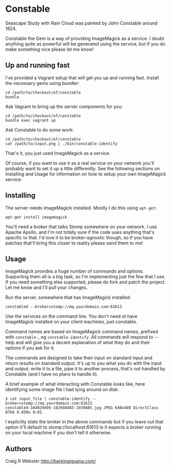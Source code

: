 Constable
=========

Seascape Study with Rain Cloud was painted by John Constable around 1824.

Constable the Gem is a way of providing ImageMagick as a service. I doubt
anything quite as powerful will be generated using the service, but if you do
make something nice please let me know!


Up and running fast
-------------------

I've provided a Vagrant setup that will get you up and running fast. Install
the necessary gems using bundler:

    cd /path/to/checkout/of/constable
    bundle

Ask Vagrant to bring up the server components for you:

    cd /path/to/checkout/of/constable
    bundle exec vagrant up

Ask Constable to do some work:

    cd /path/to/checkout/of/constable
    cat /path/to/input.png | ./bin/constable-identify

That's it, you just used ImageMagick as a service.

Of course, if you want to use it as a real service on your network you'll
probably want to set it up a little differently. See the following sections on
Installing and Usage for information on how to setup your own ImageMagick
service.


Installing
----------

The server needs ImageMagick installed. Mostly I do this using `apt-get`:

    apt-get install imagemagick

You'll need a broker that talks Stomp somewhere on your network. I use Apache
Apollo, and I'm not totally sure if the code uses anything that's specific to
that. I'd love it to be broker-agnostic though, so if you have patches that'll
bring this closer to reality please send them to me!


Usage
-----

ImageMagick provides a huge number of commands and options. Supporting them
all is a big task, so I'm implementing just the few that I use. If you need
something else supported, please do fork and patch the project. Let me know
and I'll pull your changes.

Run the server, somewhere that has ImageMagick installed:

    constabled --broker=stomp://mq.yourdomain.com:61613

Use the services on the command line. You don't need ot have ImageMagick
installed on your client machines, just constable.

Command names are based on ImageMagick command names, prefixed with
`constable-`, eg `constable-identify`. All commands will respond to --help
and will give you a decent explanation of what they do and their options if
you ask for it.

The commands are designed to take their input on standard input and return
results on standard output. It's up to you what you do with the input and
output; write it to a file, pipe it to another process, that's not handled by
Constable (and I have no plans to handle it).

A brief example of what interacting with Constable looks like, here
identifying some image file I had lying around on disk:

    $ cat input_file | constable-identify --broker=stomp://mq.yourdomain.com:61613
    constabled-164829495-102948483-1939485.jpg JPEG 640x480 DirectClass 87kb 0.050u 0:01

I explicitly state the broker in the above commands but if you leave out that
option it'll default to stomp://localhost:61613 ie it expects a broker running
on your local machine if you don't tell it otherwise.


Authors
-------

Craig R Webster <http://barkingiguana.com/>
